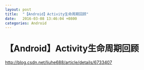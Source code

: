 ```yaml
---
layout: post
title:  "【Android】Activity生命周期回顾"
date:   2016-03-08 13:46:04 +0800
categories: Android
---
```


# 【Android】Activity生命周期回顾

http://blog.csdn.net/liuhe688/article/details/6733407
